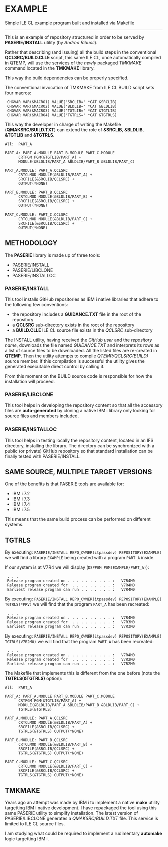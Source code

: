 # EXAMPLE
Simple ILE CL example program built and installed via Makefile

-----

This is an example of repository structured in order to be served by **PASERIE/INSTALL** utility (by *Andrea Ribuoli*).

Rather that describing (and issuing) all the build steps in the conventional **QCLSRC/BUILD.CLLE** script, this same ILE CL, once automatically compiled in QTEMP, will use the services of the *newly* packaged *TMKMAKE* command located in the **TMKMAKE** library. 

This way the build dependencies can be properly specified.

The conventional invocation of TMKMAKE from ILE CL BUILD script sets four macros:

```
 CHGVAR VAR(&MACRO1) VALUE('SRCLIB=' *CAT &SRCLIB)
 CHGVAR VAR(&MACRO2) VALUE('BLDLIB=' *CAT &BLDLIB)
 CHGVAR VAR(&MACRO3) VALUE('TGTLIB=' *CAT &TGTLIB)
 CHGVAR VAR(&MACRO4) VALUE('TGTRLS=' *CAT &TGTRLS)
``` 

This way the developer in charge of writing the Makefile (**QMAKSRC/BUILD.TXT**) can extend the role of **&SRCLIB**, **&BLDLIB**, **&TGTLIB** and **&TGTRLS**.


```
All:  PART_A 

PART_A: PART_A.MODULE PART_B.MODULE PART_C.MODULE
      CRTPGM PGM(&TGTLIB/PART_A) +
      MODULE(&BLDLIB/PART_A &BLDLIB/PART_B &BLDLIB/PART_C)      

PART_A.MODULE: PART_A.QCLSRC
      CRTCLMOD MODULE(&BLDLIB/PART_A) +
      SRCFILE(&SRCLIB/QCLSRC) +
      OUTPUT(*NONE)

PART_B.MODULE: PART_B.QCLSRC
      CRTCLMOD MODULE(&BLDLIB/PART_B) +
      SRCFILE(&SRCLIB/QCLSRC) +
      OUTPUT(*NONE)

PART_C.MODULE: PART_C.QCLSRC
      CRTCLMOD MODULE(&BLDLIB/PART_C) +
      SRCFILE(&SRCLIB/QCLSRC) +
      OUTPUT(*NONE)

```

## METHODOLOGY

The **PASERIE** library is made up of three tools:

* PASERIE/INSTALL
* PASERIE/LIBCLONE
* PASERIE/INSTALLOC


### PASERIE/INSTALL

This tool installs GitHub repositories as IBM i native libraries that adhere to the following few conventions:

* the repository includes a **GUIDANCE.TXT** file in the root of the repository
* a **QCLSRC** sub\-directory exists in the root of the repository
* a **BUILD.CLLE** ILE CL source file exists in the *QCLSRC* sub\-directory

The INSTALL utility, having received the *GitHub user* and the *repository name*, downloads the file named *GUIDANCE.TXT* and interprets its rows as a list of source files to be downloaded.
All the listed files are re\-created in **QTEMP**.
Then the utility attempts to compile *QTEMP/QCLSRC(BUILD)* source member.
If this compilation is successful the utility gives the generated executable direct control by calling it. 
 
From this moment on the BUILD source code is responsible for how the installation will proceed.  


### PASERIE/LIBCLONE

This tool helps in developing the repository content so that all the accessory files are **auto\-generated**
by cloning a native IBM i library only looking for source files and members included.


### PASERIE/INSTALLOC

This tool helps in testing locally the repository content, located in an IFS directory, installing the 
library. The directory can be synchronized with a public (or private) GitHub repository so that standard
installation can be finally tested with PASERIE/INSTALL.


## SAME SOURCE, MULTIPLE TARGET VERSIONS

One of the benefits is that PASERIE tools are available for:

* IBM i 7.2
* IBM i 7.3
* IBM i 7.4 
* IBM i 7.5

This means that the same build process can be performed on different systems.

## TGTRLS

By executing: `PASERIE/INSTALL REPO_OWNER(itpassdev) REPOSITORY(EXAMPLE)` we will find a library `EXAMPLE`
being created with a program `PART_A` inside.

If our system is at V7R4 we will display (`DSPPGM PGM(EXAMPLE/PART_A)`):

```
 . . .
 Release program created on . . . . . . . . . . :   V7R4M0 
 Release program created for  . . . . . . . . . :   V7R4M0 
 Earliest release program can run . . . . . . . :   V7R4M0 
```

By executing: `PASERIE/INSTALL REPO_OWNER(itpassdev) REPOSITORY(EXAMPLE) TGTRLS(*PRV)` we will find that the program `PART_A` has been recreated:

```
 . . .
 Release program created on . . . . . . . . . . :   V7R4M0 
 Release program created for  . . . . . . . . . :   V7R3M0 
 Earliest release program can run . . . . . . . :   V7R3M0 
```

By executing: `PASERIE/INSTALL REPO_OWNER(itpassdev) REPOSITORY(EXAMPLE) TGTRLS(V7R2M0)` we will find that the program `PART_A` has been recreated:

```
 . . .
 Release program created on . . . . . . . . . . :   V7R4M0 
 Release program created for  . . . . . . . . . :   V7R2M0 
 Earliest release program can run . . . . . . . :   V7R2M0 
```

The Makefile that implements this is different from the one before (note the **TGTRLS(&TGTRLS)** option):

```
All:  PART_A 

PART_A: PART_A.MODULE PART_B.MODULE PART_C.MODULE
      CRTPGM PGM(&TGTLIB/PART_A) +
      MODULE(&BLDLIB/PART_A &BLDLIB/PART_B &BLDLIB/PART_C) +
      TGTRLS(&TGTRLS) 

PART_A.MODULE: PART_A.QCLSRC
      CRTCLMOD MODULE(&BLDLIB/PART_A) +
      SRCFILE(&SRCLIB/QCLSRC) +
      TGTRLS(&TGTRLS) OUTPUT(*NONE)

PART_B.MODULE: PART_B.QCLSRC
      CRTCLMOD MODULE(&BLDLIB/PART_B) +
      SRCFILE(&SRCLIB/QCLSRC) +
      TGTRLS(&TGTRLS) OUTPUT(*NONE)

PART_C.MODULE: PART_C.QCLSRC
      CRTCLMOD MODULE(&BLDLIB/PART_C) +
      SRCFILE(&SRCLIB/QCLSRC) +
      TGTRLS(&TGTRLS) OUTPUT(*NONE)
```

## TMKMAKE

Years ago an attempt was made by IBM i to implement a native **make** utility targetting IBM i native development.
I have repackaged the tool using this same PASERIE utility to simplify installation.
The latest version of PASERIE/LIBCLONE generates a *QMAKSRC/BUILD.TXT* file.
This service is limited to ILE CL source files. 

I am studying what could be required to implement a rudimentary
**automake** logic targetting IBM i. 



